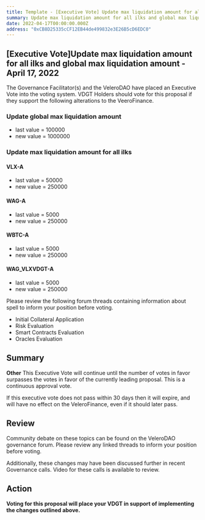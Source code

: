 ```yaml
---
title: Template - [Executive Vote] Update max liquidation amount for all ilks and global max liquidation amount - April 17, 2022
summary: Update max liquidation amount for all ilks and global max liquidation amount
date: 2022-04-17T00:00:00.000Z
address: "0xCB8D25335cCF12EB44de499832e3E26B5cD6EDC0"
---
```

## [Executive Vote]Update max liquidation amount for all ilks and global max liquidation amount - April 17, 2022

The Governance Facilitator(s) and the VeleroDAO have placed an Executive Vote into the voting system. VDGT Holders should vote for this proposal if they support the following alterations to the VeeroFinance.

### Update global max liquidation amount

* last value = 100000
* new value = 1000000

### Update max liquidation amount for all ilks
#### VLX-A
* last value = 50000
* new value = 250000

#### WAG-A
* last value = 5000
* new value = 250000

#### WBTC-A
* last value = 5000
* new value = 250000

#### WAG_VLXVDGT-A
* last value = 5000
* new value = 250000

Please review the following forum threads containing information about spell to inform your position before voting.
* Initial Collateral Application
* Risk Evaluation
* Smart Contracts Evaluation
* Oracles Evaluation

## Summary

**Other**
This Executive Vote will continue until the number of votes in favor surpasses the votes in favor of the currently leading proposal. This is a continuous approval vote. 

If this executive vote does not pass within 30 days then it will expire, and will have no effect on the VeleroFinance, even if it should later pass. 

## Review

Community debate on these topics can be found on the VeleroDAO governance forum. Please review any linked threads to inform your position before voting.

Additionally, these changes may have been discussed further in recent Governance calls. Video for these calls is available to review.

## Action

**Voting for this proposal will place your VDGT in support of implementing the changes outlined above.**
